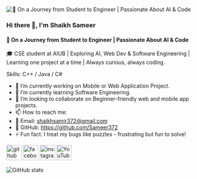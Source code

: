 ![🚀 On a Journey from Student to Engineer | Passionate About AI & Code](https://scontent.fdac31-1.fna.fbcdn.net/v/t39.30808-6/487813511_1969083763620993_1480157951693563379_n.jpg?_nc_cat=102&ccb=1-7&_nc_sid=86c6b0&_nc_ohc=mph4aA9OHV4Q7kNvwG0-Oiy&_nc_oc=AdmY87c_lbTW0GPfG1mnUDBZ5feVOIGr9cvXSFnGONy-lj2eiPrh2XmWL3LI3l625eI&_nc_zt=23&_nc_ht=scontent.fdac31-1.fna&_nc_gid=s4-W4pvlv96lTzBa5WJC-g&oh=00_AfT_FVx7e4sBuYXeyVbt24PG0IHxtpb5dhDCJwMchz_Hbg&oe=6885E16B)

### Hi there 👋, I'm Shaikh Sameer
#### 🚀 On a Journey from Student to Engineer | Passionate About AI & Code

🎓 CSE student at AIUB | Exploring AI, Web Dev & Software Engineering | Learning one project at a time | Always curious, always coding.

Skills: C++ / Java / C#

- 🔭 I’m currently working on Mobile or Web Application Project. 
- 🌱 I’m currently learning Software Engineering. 
- 👯 I’m looking to collaborate on Beginner-friendly web and mobile app projects. 
- 📫 How to reach me:
- 📧 Email: shaikhsamir372@gmail.com
- 🐙 GitHub: https://github.com/Sameer372 
- ⚡ Fun fact: I treat my bugs like puzzles - frustrating but fun to solve! 


[<img src='https://cdn.jsdelivr.net/npm/simple-icons@3.0.1/icons/github.svg' alt='github' height='40'>](https://github.com/Sameer372)  [<img src='https://cdn.jsdelivr.net/npm/simple-icons@3.0.1/icons/facebook.svg' alt='facebook' height='40'>](https://www.facebook.com/https://www.facebook.com/share/19iapor3zo/?mibextid=wwXIfr)  [<img src='https://cdn.jsdelivr.net/npm/simple-icons@3.0.1/icons/instagram.svg' alt='instagram' height='40'>](https://www.instagram.com/shaikhsameer64569/)  [<img src='https://cdn.jsdelivr.net/npm/simple-icons@3.0.1/icons/youtube.svg' alt='YouTube' height='40'>](https://www.youtube.com/channel/@ShaikhSameer64569)  

![GitHub stats](https://github-readme-stats.vercel.app/api?username=Sameer372&show_icons=true)  

